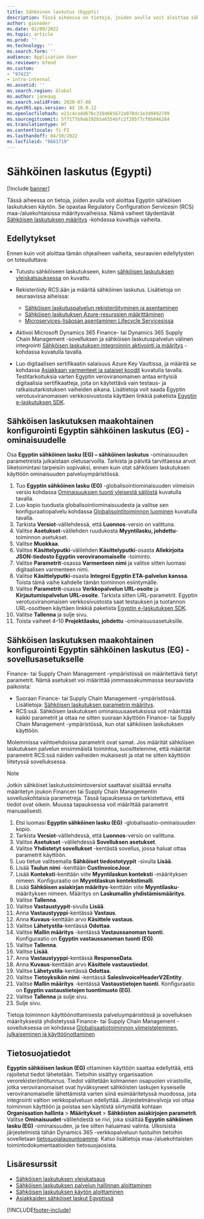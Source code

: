 ```yaml
---
title: Sähköinen laskutus (Egypti)
description: Tässä aiheessa on tietoja, joiden avulla voit aloittaa sähköisen laskutuksen käytön Egyptissä Microsoft Dynamics 365 Financessa ja Dynamics 365 Supply Chain Managementissa.
author: gionoder
ms.date: 02/09/2022
ms.topic: article
ms.prod: ''
ms.technology: ''
ms.search.form: ''
audience: Application User
ms.reviewer: kfend
ms.custom:
- "97423"
- intro-internal
ms.assetid: ''
ms.search.region: Global
ms.author: janeaug
ms.search.validFrom: 2020-07-08
ms.dyn365.ops.version: AX 10.0.12
ms.openlocfilehash: e21c4ce4d676c3194665672a078dc1e3d0492799
ms.sourcegitcommit: 5f7177b9ab192b5a6554bfc2f285f7cf0b046264
ms.translationtype: HT
ms.contentlocale: fi-FI
ms.lasthandoff: 04/30/2022
ms.locfileid: "8661719"
---
```

# <a name="electronic-invoicing-for-egypt"></a>Sähköinen laskutus (Egypti)

[!include [banner](../includes/banner.md)]

Tässä aiheessa on tietoja, joiden avulla voit aloittaa Egyptin sähköisen laskutuksen käytön. Se opastaa Regulatory Configuration Servicesin (RCS) maa-/aluekohtaisissa määritysvaiheissa. Nämä vaiheet täydentävät [Sähköisen laskutuksen määritys](e-invoicing-set-up-overview.md) -kohdassa kuvattuja vaiheita.

## <a name="prerequisites"></a>Edellytykset

Ennen kuin voit aloittaa tämän ohjeaiheen vaiheita, seuraavien edellytysten on toteuduttava:

- Tutustu sähköiseen laskutukseen, kuten [sähköisen laskutuksen yleiskatsauksessa](e-invoicing-service-overview.md) on kuvattu.
- Rekisteröidy RCS:ään ja määritä sähköinen laskutus. Lisätietoja on seuraavissa aiheissa:

    - [Sähköisen laskutuspalvelun rekisteröityminen ja asentaminen](e-invoicing-sign-up-install.md)
    - [Sähköisen laskutuksen Azure-resurssien määrittäminen](e-invoicing-set-up-azure-resources.md)
    - [Microservices-lisäosan asentaminen Lifecycle Servicesissa](e-invoicing-install-add-in-microservices-lcs.md)
    
- Aktivoi Microsoft Dynamics 365 Finance- tai Dynamics 365 Supply Chain Management -sovelluksen ja sähköisen laskutuspalvelun välinen integrointi [Sähköisen laskutuksen integroinnin aktivointi ja määritys](e-invoicing-activate-setup-integration.md) -kohdassa kuvatulla tavalla.
- Luo digitaalisen sertifikaatin salaisuus Azure Key Vaultissa, ja määritä se kohdassa [Asiakkaan varmenteet ja salaiset koodit](e-invoicing-customer-certificates-secrets.md) kuvatulla tavalla. Testitarkoituksia varten Egyptin veroviranomainen antaa erityisiä digitaalisia sertifikaatteja, joita on käytettävä vain testaus- ja ratkaisutarkistuksen vaiheiden aikana. Lisätietoja voit saada Egyptin verotusviranomaisen verkkosivustosta käyttäen linkkiä paketista [Egyptin e-laskutuksen SDK](https://sdk.invoicing.eta.gov.eg/faq/).

## <a name="country-specific-configuration-for-the-egyptian-electronic-invoice-eg-feature"></a>Sähköisen laskutuksen maakohtainen konfigurointi Egyptin sähköinen laskutus (EG) -ominaisuudelle

Osa **Egyptin sähköinen lasku (EG) – sähköinen laskutus** -ominaisuuden parametreista julkaistaan oletusarvoilla. Tarkista ja päivitä tarvittaessa arvot liiketoimintasi tarpeisiin sopivaksi, ennen kuin otat sähköisen laskutuksen käyttöön ominaisuuden palveluympäristössä.

1. Tuo **Egyptin sähköinen lasku (EG)** -globalisointiominaisuuden viimeisin versio kohdassa [Ominaisuuksien tuonti yleisestä säilöstä](e-invoicing-import-feature-global-repository.md) kuvatulla tavalla.
2. Luo kopio tuodusta globalisointiominaisuudesta ja valitse sen konfiguraatiopalvelu kohdassa [Globalisointitoiminnon luominen](e-invoicing-create-new-globalization-feature.md) kuvatulla tavalla.
3. Tarkista **Versiot**-välilehdessä, että **Luonnos**-versio on valittuna.
4. Valitse **Asetukset**-välilehden ruudukosta **Myyntilasku, johdettu**-toiminnon asetukset.
5. Valitse **Muokkaa**.
6. Valitse **Käsittelyputki**-välilehden **Käsittelyputki**-osasta **Allekirjoita JSON-tiedosto Egyptin veroviranomaiselle** -toiminto.
7. Valitse **Parametrit**-osassa **Varmenteen nimi** ja valitse sitten luomasi digitaalisen varmenteen nimi.
8. Valitse **Käsittelyputki**-osasta **Integroi Egyptin ETA-palvelun kanssa**. Toista tämä vaihe kahdelle tämän toiminnon esiintymälle.
9. Valitse **Parametrit**-osassa **Verkkopalvelun URL-osoite** ja **Kirjautumispalvelun URL-osoite**. Tarkista sitten URL-parametrit. Egyptin verotusviranomaisen verkkosivustosta saat testauksen ja tuotannon URL-osoitteen käyttäen linkkiä paketista [Egyptin e-laskutuksen SDK](https://sdk.invoicing.eta.gov.eg/faq/).
10. Valitse **Tallenna** ja sulje sivu.
11. Toista vaiheet 4–10 **Projektilasku, johdettu** -ominaisuusasetuksille.

## <a name="country-specific-configuration-for-the-egyptian-electronic-invoice-eg-application-setup"></a>Sähköisen laskutuksen maakohtainen konfigurointi Egyptin sähköinen laskutus (EG) -sovellusasetukselle

Finance- tai Supply Chain Management -ympäristössä on määritettävä tietyt parametrit. Nämä asetukset voi määrittää jommassakummassa seuraavista paikoista:

- Suoraan Finance- tai Supply Chain Management -ympäristössä. Lisätietoja: [Sähköisen laskutuksen parametrin määritys](e-invoicing-set-up-parameters.md).
- RCS:ssä. Sähköisen laskutuksen ominaisuusasetuksissa voit määrittää kaikki parametrit ja ottaa ne sitten suoraan käyttöön Finance- tai Supply Chain Management -ympäristössä, kun otat sähköisen laskutuksen käyttöön.

Molemmissa vaihtoehdoissa parametrit ovat samat. Jos määrität sähköisen laskutuksen palvelun ensimmäistä toimintoa, suosittelemme, että määrität parametrit RCS:ssä näiden vaiheiden mukaisesti ja otat ne sitten käyttöön liitetyssä sovelluksessa.

> [!NOTE]
> Jotkin sähköiset laskutustoimintoversiot saattavat sisältää ennalta määritetyn joukon Financen tai Supply Chain Managementin sovelluskohtaisia parametreja. Tässä tapauksessa on tarkistettava, että tiedot ovat oikein. Muussa tapauksessa voit määrittää parametrit manuaalisesti.

1. Etsi luomasi **Egyptin sähköinen lasku (EG)** -globalisaatio-ominaisuuden kopio.
2. Tarkista **Versiot**-välilehdessä, että **Luonnos**-versio on valittuna.
3. Valitse **Asetukset** -välilehdessä **Sovelluksen asetukset**.
4. Valitse **Yhdistetyt sovellukset** -kentästä sovellus, jossa haluat ottaa parametrit käyttöön.
5. Luo tietue valitsemalla **Sähköiset tiedostotyypit** -sivulla **Lisää**.
6. Lisää **Taulun nimi** -kenttään **CustInvoiceJour**.
7. Lisää **Konteksti**-kenttään viite **Myyntilaskun konteksti** -määrityksen nimeen. Konfiguraatio on **Myyntilaskun kontekstimalli**.
8. Lisää **Sähköisen asiakirjan määritys**-kenttään viite **Myyntilasku**-määrityksen nimeen. Määritys on **Laskumallin yhdistämismääritys**.
9. Valitse **Tallenna**.
10. Valitse **Vastaustyypit**-sivulla **Lisää**.
11. Anna **Vastaustyyppi**-kentässä **Vastaus**.
12. Anna **Kuvaus**-kenttään arvo **Käsittele vastaus**.
13. Valitse **Lähetystila**-kentässä **Odottaa**.
14. Valitse **Mallin määritys** -kentässä **Vastaussanoman tuonti**. Konfiguraatio on **Egyptin vastaussanoman tuonti (EG)**.
15. Valitse **Tallenna**.
16. Valitse **Lisää**.
17. Anna **Vastaustyyppi**-kentässä **ResponseData**.
18. Anna **Kuvaus**-kenttään arvo **Käsittele vastaustiedot**.
19. Valitse **Lähetystila**-kentässä **Odottaa**.
20. Valitse **Tietoyksikön nimi** -kentässä **SalesInvoiceHeaderV2Entity**.
21. Valitse **Mallin määritys** -kentässä **Vastaustietojen tuonti**. Konfiguraatio on **Egyptin vastaustietojen tuontimuoto (EG)**.
22. Valitse **Tallenna** ja sulje sivu.
23. Sulje sivu.

Tietoja toiminnon käyttöönottamisesta palveluympäristössä ja sovelluksen määrityksestä yhdistetyssä Finance- tai Supply Chain Management -sovelluksessa on kohdassa [Globalisaatiotoiminnon viimeisteleminen, julkaiseminen ja käyttöönottaminen](e-invoicing-complete-publish-deploy-globalization-feature.md)

## <a name="privacy-notice"></a>Tietosuojatiedot

**Egyptin sähköisen laskun (EG)** ottaminen käyttöön saattaa edellyttää, että rajoitetut tiedot lähetetään. Tietoihin sisältyy organisaation verorekisteröintitunnus. Tiedot välitetään kolmannen osapuolen virastoille, jotka veroviranomaiset ovat hyväksyneet sähköisten laskujen kyseiselle veroviranomaiselle lähettämistä varten siinä esimääritetyssä muodossa, jota integrointi valtion verkkopalveluun edellyttää. Järjestelmänvalvoja voi ottaa toiminnon käyttöön ja poistaa sen käytöstä siirtymällä kohtaan **Organisaation hallinta** \> **Määritykset** \> **Sähköisten asiakirjojen parametrit**. Valitse **Ominaisuudet**-välilehdestä se rivi, joka sisältää **Egyptin sähköinen lasku (EG)** -ominaisuuden, ja tee sitten haluamasi valinta. Ulkoisista järjestelmistä tähän Dynamics 365 -verkkopalveluun tuotuihin tietoihin sovelletaan [tietosuojalausuntoamme](https://go.microsoft.com/fwlink/?LinkId=512132). Katso lisätietoja maa-/aluekohtaisten toimintodokumentaatioiden tietosuojaosista.

## <a name="additional-resources"></a>Lisäresurssit

- [Sähköisen laskutuksen yleiskatsaus](e-invoicing-service-overview.md)
- [Sähköisen laskutuksen palvelun hallinnan aloittaminen](e-invoicing-get-started-service-administration.md)
- [Sähköisen laskutuksen käytön aloittaminen](e-invoicing-get-started.md)
- [Asiakkaiden sähköiset laskut Egyptissä](emea-egy-e-invoices.md)

[!INCLUDE[footer-include](../../includes/footer-banner.md)]
